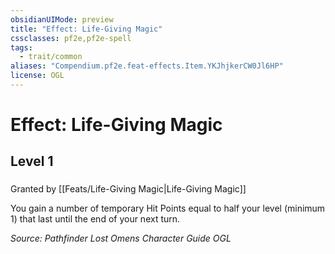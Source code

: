 ```yaml
---
obsidianUIMode: preview
title: "Effect: Life-Giving Magic"
cssclasses: pf2e,pf2e-spell
tags:
  - trait/common
aliases: "Compendium.pf2e.feat-effects.Item.YKJhjkerCW0Jl6HP"
license: OGL
---
```

# Effect: Life-Giving Magic
## Level 1
### 






Granted by [[Feats/Life-Giving Magic|Life-Giving Magic]]

You gain a number of temporary Hit Points equal to half your level (minimum 1) that last until the end of your next turn.

*Source: Pathfinder Lost Omens Character Guide*
*OGL*